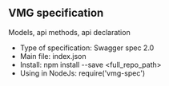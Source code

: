 VMG specification
---

Models, api methods, api declaration

- Type of specification: Swagger spec 2.0
- Main file: index.json
- Install: npm install --save <full_repo_path>
- Using in NodeJs: require('vmg-spec')